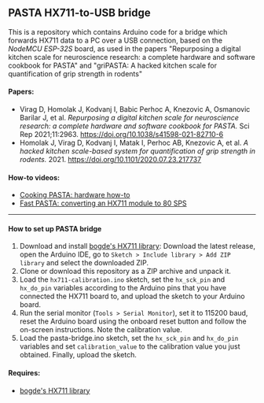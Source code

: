 ## PASTA HX711-to-USB bridge 

This is a repository which contains Arduino code for a bridge which forwards HX711 data to a PC over a USB connection, based on the *NodeMCU ESP-32S* board, as used in the papers "Repurposing a digital kitchen scale for neuroscience research: a complete hardware and software cookbook for PASTA" and "griPASTA: A hacked kitchen scale for quantification of grip strength in rodents"

#### Papers:

 * Virag D, Homolak J, Kodvanj I, Babic Perhoc A, Knezovic A, Osmanovic Barilar J, et al. *Repurposing a digital kitchen scale for neuroscience research: a complete hardware and software cookbook for PASTA.* Sci Rep 2021;11:2963. https://doi.org/10.1038/s41598-021-82710-6
 * Homolak J, Virag D, Kodvanj I, Matak I, Perhoc AB, Knezovic A, et al. *A hacked kitchen scale-based system for quantification of grip strength in rodents.* 2021. https://doi.org/10.1101/2020.07.23.217737

#### How-to videos:

 * [Cooking PASTA: hardware how-to](https://www.youtube.com/watch?v=JPkPoqzhAT8)
 * [Fast PASTA: converting an HX711 module to 80 SPS](https://www.youtube.com/watch?v=0cxS-a837bY)

----

#### How to set up PASTA bridge

1. Download and install [bogde's HX711 library](https://github.com/bogde/HX711): Download the latest release, open the Arduino IDE, go to `Sketch > Include library > Add ZIP library` and select the downloaded ZIP.
2. Clone or download this repository as a ZIP archive and unpack it.
3. Load the `hx711-calibration.ino` sketch, set the `hx_sck_pin` and `hx_do_pin` variables according to the Arduino pins that you have connected the HX711 board to, and upload the sketch to your Arduino board.
4. Run the serial monitor (`Tools > Serial Monitor`), set it to 115200 baud, reset the Arduino board using the onboard reset button and follow the on-screen instructions. Note the calibration value.
5. Load the pasta-bridge.ino sketch, set the `hx_sck_pin` and `hx_do_pin` variables and set `calibration_value` to the calibration value you just obtained. Finally, upload the sketch.

#### Requires:

* [bogde's HX711 library](https://github.com/bogde/HX711)
